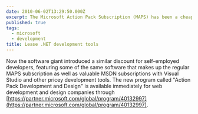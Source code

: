 ```yaml
---
date: 2010-06-02T13:29:50.000Z
excerpt: The Microsoft Action Pack Subscription (MAPS) has been a cheap way for very small businesses and self-employed technicians as well as students to get their hands on many of Microsoft's software offerings for a small yearly fee.
published: true
tags:
  - microsoft
  - development
title: Lease .NET development tools
---
```

Now the software giant introduced a similar discount for self-employed developers, featuring some of the same software that makes up the regular MAPS subscription as well as valuable MSDN subscriptions with Visual Studio and other pricey development tools. The new program called "Action Pack Development and Design" is available immediately for web development and design companies through [https://partner.microsoft.com/global/program/40132997](https://partner.microsoft.com/global/program/40132997).
